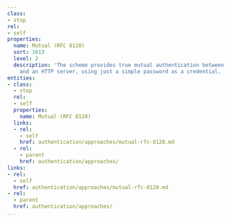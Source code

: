 ```yaml
---
class:
- stop
rel:
- self
properties:
  name: Mutual (RFC 8120)
  sort: 1613
  level: 2
  description: 'The scheme provides true mutual authentication between an HTTP client
    and an HTTP server, using just a simple password as a credential. '
entities:
- class:
  - stop
  rel:
  - self
  properties:
    name: Mutual (RFC 8120)
  links:
  - rel:
    - self
    href: authentication/approaches/mutual-rfc-8120.md
  - rel:
    - parent
    href: authentication/approaches/
links:
- rel:
  - self
  href: authentication/approaches/mutual-rfc-8120.md
- rel:
  - parent
  href: authentication/approaches/
...
```

